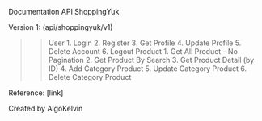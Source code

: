 Documentation API ShoppingYuk

Version 1: (api/shoppingyuk/v1)
>> User
	1. Login
	2. Register
	3. Get Profile
	4. Update Profile
	5. Delete Account
	6. Logout
>> Product
	1. Get All Product - No Pagination
	2. Get Product By Search
	3. Get Product Detail (by ID)
    4. Add Category Product
    5. Update Category Product
    6. Delete Category Product

Reference:
[link]

Created by AlgoKelvin
